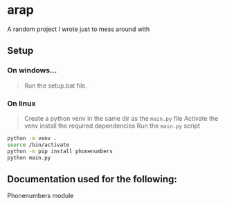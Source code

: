 # arap
A random project I wrote just to mess around with

## Setup
### On windows...
> Run the setup.bat file.

### On linux
> Create a python venv in the same dir as the `main.py` file
> Activate the venv
> install the required dependencies
> Run the `main.py` script

```bash
python -m venv .
source /bin/activate
python -m pip install phonenumbers
python main.py
```

## Documentation used for the following:
Phonenumbers module
